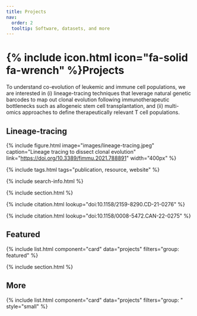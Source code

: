 ```yaml
---
title: Projects
nav:
  order: 2
  tooltip: Software, datasets, and more
---
```


# {% include icon.html icon="fa-solid fa-wrench" %}Projects

To understand co-evolution of leukemic and immune cell populations, we are interested in (i) lineage-tracing techniques 
that leverage natural genetic barcodes to map out clonal evolution following immunotherapeutic bottlenecks such as 
allogeneic stem cell transplantation, and (ii) multi-omics approaches to define therapeutically relevant T cell populations. 

## Lineage-tracing



{%
  include figure.html
  image="images/lineage-tracing.jpeg"
  caption="Lineage tracing to dissect clonal evolution"
  link="https://doi.org/10.3389/fimmu.2021.788891"
  width="400px"
%}


{% include tags.html tags="publication, resource, website" %}

{% include search-info.html %}

{% include section.html %}

{%
  include citation.html
  lookup="doi:10.1158/2159-8290.CD-21-0276"
%}

{%
  include citation.html
  lookup="doi:10.1158/0008-5472.CAN-22-0275"
%}




## Featured

{% include list.html component="card" data="projects" filters="group: featured" %}

{% include section.html %}

## More

{% include list.html component="card" data="projects" filters="group: " style="small" %}
